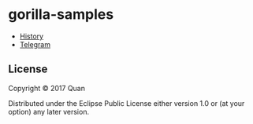 # gorilla-samples

+ [History](http://viewer.gorilla-repl.org/view.html?source=github&user=tentamen&repo=gorilla-samples&path=ws/history.clj)
+ [Telegram](http://viewer.gorilla-repl.org/view.html?source=github&user=tentamen&repo=gorilla-samples&path=ws/telegram.clj)

## License

Copyright © 2017 Quan

Distributed under the Eclipse Public License either version 1.0 or (at
your option) any later version.

